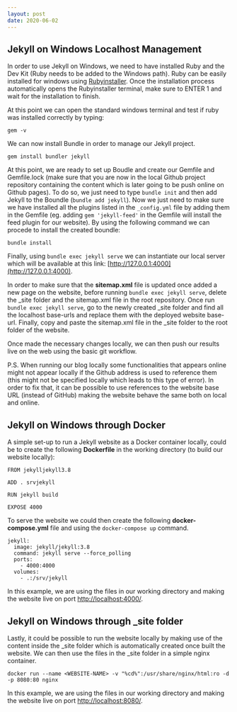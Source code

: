 ```yaml
---
layout: post
date: 2020-06-02
---
```


## Jekyll on Windows Localhost Management

In order to use Jekyll on Windows, we need to have installed Ruby and the Dev Kit (Ruby needs to be added to the Windows path). Ruby can be easily installed for windows using [Rubyinstaller](https://rubyinstaller.org/downloads/). Once the installation process automatically opens the Rubyinstaller terminal, make sure to ENTER 1 and wait for the installation to finish.

At this point we can open the standard windows terminal and test if ruby was installed correctly by typing:

```
gem -v
```
We can now install Bundle in order to manage our Jekyll project.

```
gem install bundler jekyll
```

At this point, we are ready to set up Boudle and create our Gemfile and Gemfile.lock (make sure that you are now in the local Github project repository containing the content which is later going to be push online on Github pages). To do so, we just need to type `bundle init` and then add Jekyll to the Boundle (`bundle add jekyll`). Now we just need to make sure we have installed all the plugins listed in the `_config.yml` file by adding them in the Gemfile (eg. adding `gem 'jekyll-feed'` in the Gemfile will install the feed plugin for our website). By using the following command we can procede to install the created boundle:

```
bundle install
```

Finally, using `bundle exec jekyll serve` we can instantiate our local server which will be available at this link: [http://127.0.0.1:4000](http://127.0.0.1:4000).

In order to make sure that the **sitemap.xml** file is updated once added a new page on the website, before running `bundle exec jekyll serve`, delete the _site folder and the sitemap.xml file in the root repository. Once run `bundle exec jekyll serve`, go to the newly created _site folder and find all the localhost base-urls and replace them with the deployed website base-url. Finally, copy and paste the sitemap.xml file in the _site folder to the root folder of the website.

Once made the necessary changes locally, we can then push our results live on the web using the basic git workflow.

P.S. When running our blog locally some functionalities that appears online might not appear locally if the Github address is used to reference them (this might not be specified locally which leads to this type of error). In order to fix that, it can be possible to use references to the website base URL (instead of GitHub) making the website behave the same both on local and online.

## Jekyll on Windows through Docker

A simple set-up to run a Jekyll website as a Docker container locally, could be to create the following **Dockerfile** in the working directory (to build our website locally):

```
FROM jekylljekyll3.8

ADD . srvjekyll

RUN jekyll build

EXPOSE 4000
```

To serve the website we could then create the following **docker-compose.yml** file and using the `docker-compose up` command.

```
jekyll:
  image: jekyll/jekyll:3.8
  command: jekyll serve --force_polling
  ports:
    - 4000:4000
  volumes:
    - .:/srv/jekyll
```

In this example, we are using the files in our working directory and making the website live on port [http://localhost:4000/](http://localhost:4000/).

## Jekyll on Windows through _site folder

Lastly, it could be possible to run the website locally by making use of the content inside the _site folder which is automatically created once built the website. We can then use the files in the _site folder in a simple nginx container.

```
docker run --name <WEBSITE-NAME> -v "%cd%":/usr/share/nginx/html:ro -d -p 8080:80 nginx
```

In this example, we are using the files in our working directory and making the website live on port [http://localhost:8080/](http://localhost:8080/).
